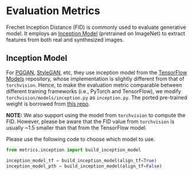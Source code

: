 # Evaluation Metrics

Frechet Inception Distance (FID) is commonly used to evaluate generative model. It employs an [Inception Model](https://arxiv.org/abs/1512.00567) (pretrained on ImageNet) to extract features from both real and synthesized images.

## Inception Model

For [PGGAN](https://github.com/tkarras/progressive_growing_of_gans), [StyleGAN](https://github.com/NVlabs/stylegan), etc, they use inception model from the [TensorFlow Models](https://github.com/tensorflow/models) repository, whose implementation is slightly different from that of `torchvision`. Hence, to make the evaluation metric comparable between different training frameworks (i.e., PyTorch and TensorFlow), we modify `torchvision/models/inception.py` as `inception.py`. The ported pre-trained weight is borrowed from [this repo](https://github.com/mseitzer/pytorch-fid).

**NOTE:** We also support using the model from `torchvision` to compute the FID. However, please be aware that the FID value from `torchvision` is usually ~1.5 smaller than that from the TensorFlow model.

Please use the following code to choose which model to use.

```python
from metrics.inception import build_inception_model

inception_model_tf = build_inception_model(align_tf=True)
inception_model_pth = build_inception_model(align_tf=False)
```
